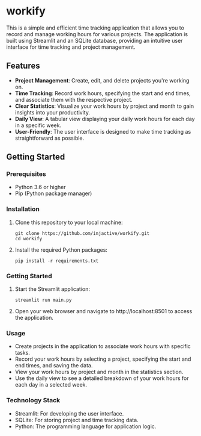 # workify

This is a simple and efficient time tracking application that allows you to record and manage working hours for various projects. The application is built using Streamlit and an SQLite database, providing an intuitive user interface for time tracking and project management.

## Features

- **Project Management**: Create, edit, and delete projects you're working on.
- **Time Tracking**: Record work hours, specifying the start and end times, and associate them with the respective project.
- **Clear Statistics**: Visualize your work hours by project and month to gain insights into your productivity.
- **Daily View**: A tabular view displaying your daily work hours for each day in a specific week.
- **User-Friendly**: The user interface is designed to make time tracking as straightforward as possible.

## Getting Started

### Prerequisites

- Python 3.6 or higher
- Pip (Python package manager)

### Installation

1. Clone this repository to your local machine:

   ```
   git clone https://github.com/injactive/workify.git
   cd workify
   ```


2. Install the required Python packages:

   ```
   pip install -r requirements.txt
   ```

### Getting Started

1. Start the Streamlit application:

   ```
   streamlit run main.py
   ```

2. Open your web browser and navigate to http://localhost:8501 to access the application.

### Usage
* Create projects in the application to associate work hours with specific tasks.
* Record your work hours by selecting a project, specifying the start and end times, and saving the data.
* View your work hours by project and month in the statistics section.
* Use the daily view to see a detailed breakdown of your work hours for each day in a selected week.

### Technology Stack
* Streamlit: For developing the user interface.
* SQLite: For storing project and time tracking data.
* Python: The programming language for application logic.